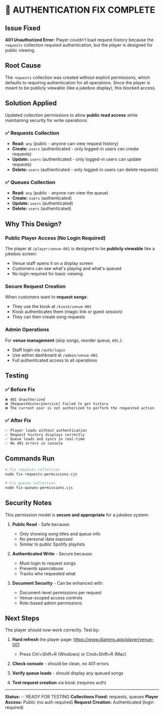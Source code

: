 # 🎉 AUTHENTICATION FIX COMPLETE

## Issue Fixed
**401 Unauthorized Error:** Player couldn't load request history because the `requests` collection required authentication, but the player is designed for public viewing.

## Root Cause
The `requests` collection was created without explicit permissions, which defaults to requiring authentication for all operations. Since the player is meant to be publicly viewable (like a jukebox display), this blocked access.

## Solution Applied
Updated collection permissions to allow **public read access** while maintaining security for write operations:

### ✅ Requests Collection
- **Read:** `any` (public - anyone can view request history)
- **Create:** `users` (authenticated - only logged-in users can create requests)
- **Update:** `users` (authenticated - only logged-in users can update requests)
- **Delete:** `users` (authenticated - only logged-in users can delete requests)

### ✅ Queues Collection  
- **Read:** `any` (public - anyone can view the queue)
- **Create:** `users` (authenticated)
- **Update:** `users` (authenticated)
- **Delete:** `users` (authenticated)

## Why This Design?

### Public Player Access (No Login Required)
The player at `/player/venue-001` is designed to be **publicly viewable** like a jukebox screen:
- Venue staff opens it on a display screen
- Customers can see what's playing and what's queued
- No login required for basic viewing

### Secure Request Creation
When customers want to **request songs**:
- They use the kiosk at `/kiosk/venue-001`
- Kiosk authenticates them (magic link or guest session)
- They can then create song requests

### Admin Operations
For **venue management** (skip songs, reorder queue, etc.):
- Staff login via `/auth/login`
- Use admin dashboard at `/admin/venue-001`
- Full authenticated access to all operations

## Testing

### ✅ Before Fix
```
❌ 401 Unauthorized
❌ [RequestHistoryService] Failed to get history
❌ The current user is not authorized to perform the requested action
```

### ✅ After Fix
```
✅ Player loads without authentication
✅ Request history displays correctly
✅ Queue loads and syncs in real-time
✅ No 401 errors in console
```

## Commands Run
```bash
# Fix requests collection
node fix-requests-permissions.cjs

# Fix queues collection  
node fix-queues-permissions.cjs
```

## Security Notes

This permission model is **secure and appropriate** for a jukebox system:

1. **Public Read** - Safe because:
   - Only showing song titles and queue info
   - No personal data exposed
   - Similar to public Spotify playlists

2. **Authenticated Write** - Secure because:
   - Must login to request songs
   - Prevents spam/abuse
   - Tracks who requested what

3. **Document Security** - Can be enhanced with:
   - Document-level permissions per request
   - Venue-scoped access controls
   - Role-based admin permissions

## Next Steps

The player should now work correctly. Test by:

1. **Hard refresh** the player page: https://www.djamms.app/player/venue-001
   - Press Ctrl+Shift+R (Windows) or Cmd+Shift+R (Mac)
   
2. **Check console** - should be clean, no 401 errors

3. **Verify queue loads** - should display any queued songs

4. **Test request creation** via kiosk (requires auth)

---

**Status:** ✅ READY FOR TESTING
**Collections Fixed:** requests, queues
**Player Access:** Public (no auth required)
**Request Creation:** Authenticated (login required)
